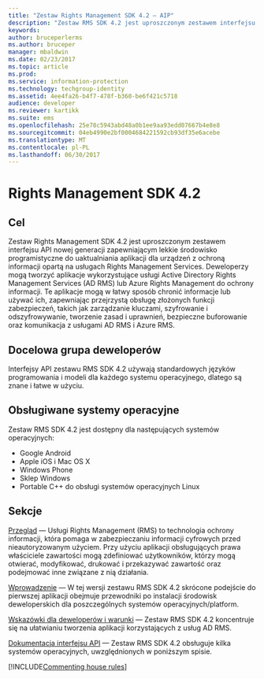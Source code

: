 ```yaml
---
title: "Zestaw Rights Management SDK 4.2 — AIP"
description: "Zestaw RMS SDK 4.2 jest uproszczonym zestawem interfejsu API nowej generacji zapewniającym lekkie środowisko programistyczne do uaktualniania aplikacji dla urządzeń z zarządzaniem prawami."
keywords: 
author: bruceperlerms
ms.author: bruceper
manager: mbaldwin
ms.date: 02/23/2017
ms.topic: article
ms.prod: 
ms.service: information-protection
ms.technology: techgroup-identity
ms.assetid: 4ee4fa26-b4f7-478f-b360-be6f421c5718
audience: developer
ms.reviewer: kartikk
ms.suite: ems
ms.openlocfilehash: 25e78c5943abd48a0b1ee9aa93edd07667b4e8e8
ms.sourcegitcommit: 04eb4990e2bf0004684221592cb93df35e6acebe
ms.translationtype: MT
ms.contentlocale: pl-PL
ms.lasthandoff: 06/30/2017
---
```

# <a name="rights-management-sdk-42"></a>Rights Management SDK 4.2

## <a name="purpose"></a>Cel

Zestaw Rights Management SDK 4.2 jest uproszczonym zestawem interfejsu API nowej generacji zapewniającym lekkie środowisko programistyczne do uaktualniania aplikacji dla urządzeń z ochroną informacji opartą na usługach Rights Management Services. Deweloperzy mogą tworzyć aplikacje wykorzystujące usługi Active Directory Rights Management Services (AD RMS) lub Azure Rights Management do ochrony informacji. Te aplikacje mogą w łatwy sposób chronić informacje lub używać ich, zapewniając przejrzystą obsługę złożonych funkcji zabezpieczeń, takich jak zarządzanie kluczami, szyfrowanie i odszyfrowywanie, tworzenie zasad i uprawnień, bezpieczne buforowanie oraz komunikacja z usługami AD RMS i Azure RMS.

## <a name="developer-audience"></a>Docelowa grupa deweloperów

Interfejsy API zestawu RMS SDK 4.2 używają standardowych języków programowania i modeli dla każdego systemu operacyjnego, dlatego są znane i łatwe w użyciu.

## <a name="supported-operating-systems"></a>Obsługiwane systemy operacyjne

Zestaw RMS SDK 4.2 jest dostępny dla następujących systemów operacyjnych:

- Google Android
- Apple iOS i Mac OS X
- Windows Phone
- Sklep Windows
- Portable C++ do obsługi systemów operacyjnych Linux

## <a name="sections"></a>Sekcje

[Przegląd](overview.md) — Usługi Rights Management (RMS) to technologia ochrony informacji, która pomaga w zabezpieczaniu informacji cyfrowych przed nieautoryzowanym użyciem. Przy użyciu aplikacji obsługujących prawa właściciele zawartości mogą zdefiniować użytkowników, którzy mogą otwierać, modyfikować, drukować i przekazywać zawartość oraz podejmować inne związane z nią działania.

[Wprowadzenie](get-started.md) — W tej wersji zestawu RMS SDK 4.2 skrócone podejście do pierwszej aplikacji obejmuje przewodniki po instalacji środowisk deweloperskich dla poszczególnych systemów operacyjnych/platform.

[Wskazówki dla deweloperów i warunki](core-concepts.md) — Zestaw RMS SDK 4.2 koncentruje się na ułatwianiu tworzenia aplikacji korzystających z usług AD RMS.

[Dokumentacja interfejsu API](api-reference-4-2.md) — Zestaw RMS SDK 4.2 obsługuje kilka systemów operacyjnych, uwzględnionych w poniższym spisie.

[!INCLUDE[Commenting house rules](../includes/houserules.md)]